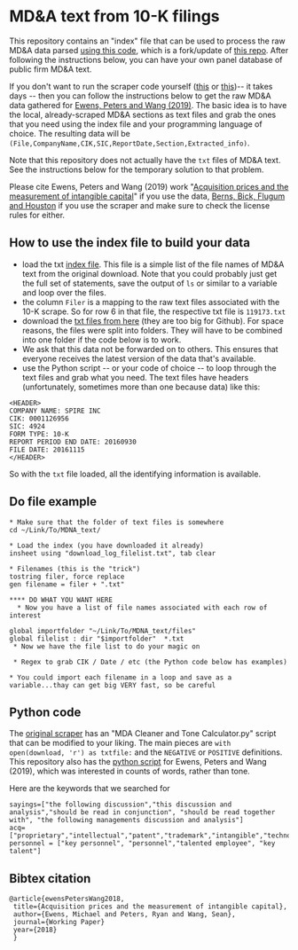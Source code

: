 # MD&A text from 10-K filings

This repository contains an "index" file that can be used to process the raw MD&A data parsed [using this code](https://github.com/apodobytko/10K-MDA-Section), which is a fork/update of [this repo](https://github.com/rflugum/10K-MDA-Section).   After following the instructions below, you can have your own panel database of public firm MD&A text.

If you don't want to run the scraper code yourself ([this](https://github.com/apodobytko/10K-MDA-Section) or [this](https://github.com/rflugum/10K-MDA-Section))-- it takes days -- then you can follow the instructions below to get the raw MD&A data gathered for [Ewens, Peters and Wang (2019)](https://papers.ssrn.com/sol3/papers.cfm?abstract_id=3287437).   The basic idea is to have the local, already-scraped MD&A sections as text files and grab the ones that you need using the index file and your programming language of choice. The resulting data will be `(File,CompanyName,CIK,SIC,ReportDate,Section,Extracted_info)`.  

Note that this repository does not actually have the `txt` files of MD&A text.  See the instructions below for the temporary solution to that problem.

Please cite Ewens, Peters and Wang (2019) work "[Acquisition prices and the measurement of intangible capital](https://papers.ssrn.com/sol3/papers.cfm?abstract_id=3287437)" if you use the data,  [Berns, Bick, Flugum and Houston](https://sites.google.com/site/ryanflugum/research/tone-changes-and-m-a) if you use the scraper and make sure to check the license rules for either.  

## How to use the index file to build your data

- load the txt [index file](https://github.com/michaelewens/md_n_a_10K/blob/master/download_log_filelist.txt).  This file is a simple list of the file names of MD&A text from the original download.  Note that you could probably just get the full set of statements, save the output of `ls` or similar to a variable and loop over the files.  
- the column `Filer` is a mapping to the raw text files associated with the 10-K scrape.   So for row 6 in that file, the respective txt file is `119173.txt`
- download the [txt files from here](https://data.caltech.edu/records/1249) (they are too big for Github).   For space reasons, the files were split into folders.  They will have to be combined into one folder if the code below is to work.
- We ask that this data not be forwarded on to others.  This ensures that everyone receives the latest version of the data that's available.
- use the Python script -- or your code of choice -- to loop through the text files and grab what you need.  The text files have headers (unfortunately, sometimes more than one because data) like this:

```
<HEADER>
COMPANY NAME: SPIRE INC
CIK: 0001126956
SIC: 4924
FORM TYPE: 10-K
REPORT PERIOD END DATE: 20160930
FILE DATE: 20161115
</HEADER>
```

So with the `txt` file loaded, all the identifying information is available.  

## Do file example

```
* Make sure that the folder of text files is somewhere 
cd ~/Link/To/MDNA_text/

* Load the index (you have downloaded it already)
insheet using "download_log_filelist.txt", tab clear

* Filenames (this is the "trick")
tostring filer, force replace
gen filename = filer + ".txt"

**** DO WHAT YOU WANT HERE
  * Now you have a list of file names associated with each row of interest

global importfolder "~/Link/To/MDNA_text/files"
global filelist : dir "$importfolder"  *.txt
 * Now we have the file list to do your magic on
 
 * Regex to grab CIK / Date / etc (the Python code below has examples)
 
* You could import each filename in a loop and save as a variable...thay can get big VERY fast, so be careful
```

## Python code

The [original scraper](https://github.com/apodobytko/10K-MDA-Section) has an "MDA Cleaner and Tone Calculator.py" script that can be modified to your liking.  The main pieces are `with open(download, 'r') as txtfile:` and the `NEGATIVE` or `POSITIVE` definitions.  This repository also has the [python script](https://github.com/michaelewens/md_n_a_10K/blob/master/example_procesing.py) for Ewens, Peters and Wang (2019), which was interested in counts of words, rather than tone.  

Here are the keywords that we searched for

```
sayings=["the following discussion","this discussion and analysis","should be read in conjunction", "should be read together with", "the following managements discussion and analysis"]
acq=["proprietary","intellectual","patent","trademark","intangible","technology"]    
personnel = ["key personnel", "personnel","talented employee", "key talent"]
```

## Bibtex citation

```
@article{ewensPetersWang2018,
 title={Acquisition prices and the measurement of intangible capital},
 author={Ewens, Michael and Peters, Ryan and Wang, Sean},
 journal={Working Paper}
 year={2018}
 }
```
